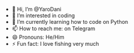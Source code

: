 - 👋 Hi, I’m @YaroDani
- 👀 I’m interested in coding
- 🌱 I’m currently learning how to code on Python
- 📫 How to reach me: on Telegram
- 😄 Pronouns: He/Him
- ⚡ Fun fact: I love fishing very much

<!---
YaroDani/YaroDani is a ✨ special ✨ repository because its `README.md` (this file) appears on your GitHub profile.
You can click the Preview link to take a look at your changes.
--->
